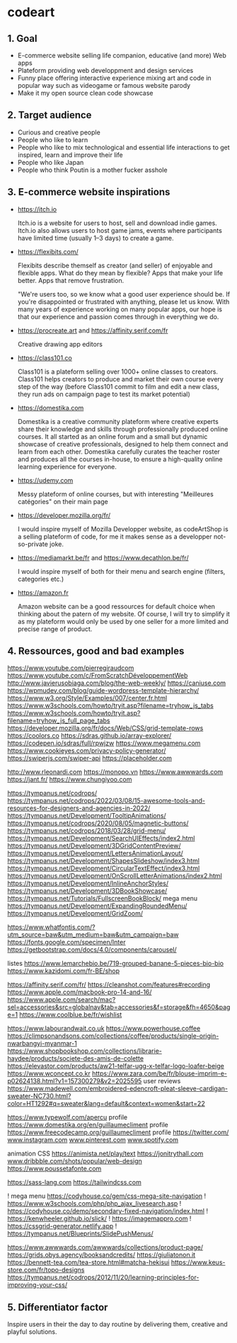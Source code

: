 # codeart


## 1. Goal ##

- E-commerce website selling life companion, educative (and more) Web apps 
- Plateform providing web developpment and design services
- Funny place offering interactive experience mixing art and code in popular way such as videogame or famous website parody
- Make it my open source clean code showcase


## 2. Target audience ##

- Curious and creative people
- People who like to learn
- People who like to mix technological and essential life interactions to get inspired, learn and improve their life
- People who like Japan
- People who think Poutin is a mother fucker asshole


## 3. E-commerce website inspirations ##

- https://itch.io
  
  Itch.io is a website for users to host, sell and download indie games.
  Itch.io also allows users to host game jams, events where participants have limited time (usually 1–3 days) to create a game.
  
- https://flexibits.com/

  Flexibits describe themself as creator (and seller) of enjoyable and flexible apps.
  What do they mean by flexible? Apps that make your life better. Apps that remove frustration.

  "We're users too, so we know what a good user experience should be. If you're disappointed or frustrated with anything, please let us know. With many years of    experience working on many popular apps, our hope is that our experience and passion comes through in everything we do.

- https://procreate.art and https://affinity.serif.com/fr
  
  Creative drawing app editors
  
- https://class101.co

  Class101 is a plateform selling over 1000+ online classes to creators.
  Class101 helps creators to produce and market their own course every step of the way (before Class101 commit to film and edit a new class, they run ads on campaign page to test its market potential)
  
- https://domestika.com

  Domestika is a creative community plateform where creative experts share their knowledge and skills through professionally produced online courses. 
  It all started as an online forum and a small but dynamic showcase of creative professionals, designed to help them connect and learn from each other.
  Domestika carefully curates the teacher roster and produces all the courses in-house, to ensure a high-quality online learning experience for everyone.

- https://udemy.com

  Messy plateform of online courses, but with interesting "Meilleures catégories" on their main page

- https://developer.mozilla.org/fr/

  I would inspire myself of Mozilla Developper website, as codeArtShop is a selling plateform of code, for me it makes sense as a developper not-so-private joke.

- https://mediamarkt.be/fr and https://www.decathlon.be/fr/

  I would inspire myself of both for their menu and search engine (filters, categories etc.)
  
- https://amazon.fr

  Amazon website can be a good ressources for default choice when thinking about the patern of my website.
  Of course, I will try to simplify it as my plateform would only be used by one seller for a more limited and precise range of product.

## 4. Ressources, good and bad examples ##

https://www.youtube.com/pierregiraudcom
https://www.youtube.com/c/FromScratchDéveloppementWeb
http://www.javierusobiaga.com/blog/the-web-weekly/
https://caniuse.com
https://wpmudev.com/blog/guide-wordpress-template-hierarchy/
https://www.w3.org/Style/Examples/007/center.fr.html
https://www.w3schools.com/howto/tryit.asp?filename=tryhow_js_tabs
https://www.w3schools.com/howto/tryit.asp?filename=tryhow_js_full_page_tabs
https://developer.mozilla.org/fr/docs/Web/CSS/grid-template-rows
https://coolors.co
https://sdras.github.io/array-explorer/
https://codepen.io/sdras/full/rpwjzw
https://www.megamenu.com
https://www.cookieyes.com/privacy-policy-generator/
https://swiperjs.com/swiper-api
https://placeholder.com

http://www.rleonardi.com
https://monopo.vn
https://www.awwwards.com
https://jant.fr/
https://www.chungiyoo.com

https://tympanus.net/codrops/
https://tympanus.net/codrops/2022/03/08/15-awesome-tools-and-resources-for-designers-and-agencies-in-2022/
https://tympanus.net/Development/TooltipAnimations/
https://tympanus.net/codrops/2020/08/05/magnetic-buttons/
https://tympanus.net/codrops/2018/03/28/grid-menu/
https://tympanus.net/Development/SearchUIEffects/index2.html
https://tympanus.net/Development/3DGridContentPreview/
https://tympanus.net/Development/LettersAnimationLayout/
https://tympanus.net/Development/ShapesSlideshow/index3.html
https://tympanus.net/Development/CircularTextEffect/index3.html
https://tympanus.net/Development/OnScrollLetterAnimations/index2.html
https://tympanus.net/Development/InlineAnchorStyles/
https://tympanus.net/Development/3DBookShowcase/
https://tympanus.net/Tutorials/FullscreenBookBlock/
mega menu https://tympanus.net/Development/ExpandingRoundedMenu/
https://tympanus.net/Development/GridZoom/

https://www.whatfontis.com/?utm_source=baw&utm_medium=baw&utm_campaign=baw
https://fonts.google.com/specimen/Inter
https://getbootstrap.com/docs/4.0/components/carousel/

listes https://www.lemarchebio.be/719-grouped-banane-5-pieces-bio-bio
https://www.kazidomi.com/fr-BE/shop

https://affinity.serif.com/fr/
https://cleanshot.com/features#recording
https://www.apple.com/macbook-pro-14-and-16/
https://www.apple.com/search/mac?sel=accessories&src=globalnav&tab=accessories&f=storage&fh=4650&page=1
https://www.coolblue.be/fr/wishlist

https://www.labourandwait.co.uk
https://www.powerhouse.coffee
https://climpsonandsons.com/collections/coffee/products/single-origin-nwarbangyi-myanmar-1
https://www.shopbookshop.com/collections/librarie-haydee/products/societe-des-amis-de-colette
https://elevastor.com/products/aw21-telfar-ugg-x-telfar-logo-loafer-beige
https://www.wconcept.co.kr
https://www.zara.com/be/fr/blouse-imprim-e-p02624138.html?v1=157300279&v2=2025595
user reviews https://www.madewell.com/embroidered-edencroft-pleat-sleeve-cardigan-sweater-NC730.html?color=HT1292#q=sweater&lang=default&context=women&start=22

https://www.typewolf.com/apercu
profile https://www.domestika.org/en/guillaumecliment
profile https://www.freecodecamp.org/guillaumecliment
profile https://twitter.com/
www.instagram.com
www.pinterest.com
www.spotify.com

animation CSS https://animista.net/play/text
https://jonitrythall.com
www.dribbble.com/shots/popular/web-design
https://www.poussetafonte.com

https://sass-lang.com
https://tailwindcss.com

! mega menu https://codyhouse.co/gem/css-mega-site-navigation
! https://www.w3schools.com/php/php_ajax_livesearch.asp
! https://codyhouse.co/demo/secondary-fixed-navigation/index.html
! https://kenwheeler.github.io/slick/
! https://imagemappro.com
! https://cssgrid-generator.netlify.app
! https://tympanus.net/Blueprints/SlidePushMenus/

https://www.awwwards.com/awwwards/collections/product-page/
https://grids.obys.agency/booksandcredits/
https://giuliatonon.it
https://bennett-tea.com/tea-store.html#matcha-hekisui
https://www.keus-store.com/fr/topo-designs
https://tympanus.net/codrops/2012/11/20/learning-principles-for-improving-your-css/

## 5. Differentiator factor ##

Inspire users in their the day to day routine by delivering them, creative and playful solutions.
